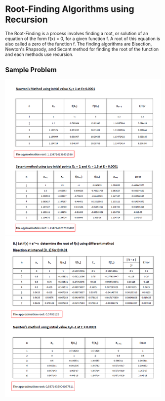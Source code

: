 # Root-Finding Algorithms using Recursion

The Root-Finding is a process involves finding a root, or solution of an equation of the form f(x) = 0, for a given function f. A root of this equation is also called a zero of the function f. The finding algorithms are Bisection, Newton's Rhapsody, and Secant method for finding the root of the function and each methods use recursion. 


## Sample Problem

![sample](images/A2.PNG) 
![sample](images/B1.PNG) 
